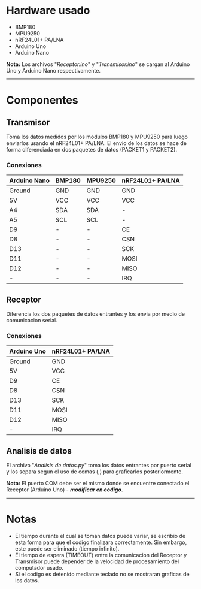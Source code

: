 # Hardware usado
- BMP180
- MPU9250
- nRF24L01+ PA/LNA
- Arduino Uno
- Arduino Nano

**Nota:** Los archivos "_Receptor.ino_" y "_Transmisor.ino_" se cargan al Arduino Uno y Arduino Nano respectivamente. 

---
# Componentes
## Transmisor
Toma los datos medidos por los modulos BMP180 y MPU9250 para luego enviarlos usando el nRF24L01+ PA/LNA. El envio de los datos se hace de forma diferenciada en dos paquetes de datos (PACKET1 y PACKET2).

### Conexiones
| Arduino Nano | BMP180 | MPU9250 | nRF24L01+ PA/LNA |
|---|---|---|---|
| Ground | GND | GND | GND |
| 5V | VCC | VCC | VCC |
| A4 | SDA | SDA | - |
| A5 | SCL | SCL | - |
| D9 | - | - | CE |
| D8 | - | - | CSN |
| D13 | - | - | SCK |
| D11 | - | - | MOSI |
| D12 | - | - | MISO |
| - | - | - | IRQ |


## Receptor
Diferencia los dos paquetes de datos entrantes y los envia por medio de comunicacion serial.

### Conexiones
| Arduino Uno | nRF24L01+ PA/LNA |
|---|---|
| Ground | GND |
| 5V | VCC |
| D9 | CE |
| D8 | CSN |
| D13 | SCK |
| D11 | MOSI |
| D12 | MISO |
| - | IRQ |


## Analisis de datos
El archivo "_Analisis de datos.py_" toma los datos entrantes por puerto serial y los separa segun el uso de comas (,) para graficarlos posteriormente. 

**Nota:** El puerto COM debe ser el mismo donde se encuentre conectado el Receptor (Arduino Uno) - **_modificar en codigo_**.

---

# Notas
- El tiempo durante el cual se toman datos puede variar, se escribio de esta forma para que el codigo finalizara correctamente. Sin embargo, este puede ser eliminado (tiempo infinito).
- El tiempo de espera (TIMEOUT) entre la comunicacion del Receptor y Transmisor puede depender de la velocidad de procesamiento del computador usado. 
- Si el codigo es detenido mediante teclado no se mostraran graficas de los datos.
